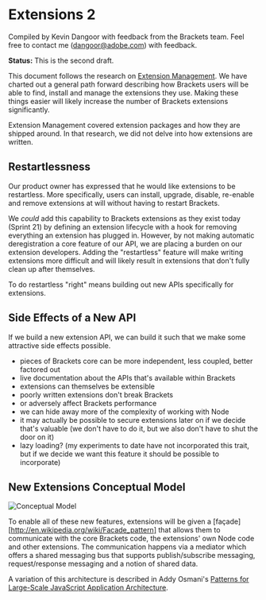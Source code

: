 # Extensions 2 #

Compiled by Kevin Dangoor with feedback from the Brackets team. Feel free to contact me (dangoor@adobe.com) with feedback.

**Status:** This is the second draft.

This document follows the research on [Extension Management](https://github.com/adobe/brackets/wiki/Research:-Extension-Management). We have charted out a general path forward describing how Brackets users will be able to find, install and manage the extensions they use. Making these things easier will likely increase the number of Brackets extensions significantly.

Extension Management covered extension packages and how they are shipped around. In that research, we did not delve into how extensions are written.

## Restartlessness ##

Our product owner has expressed that he would like extensions to be restartless. More specifically, users can install, upgrade, disable, re-enable and remove extensions at will without having to restart Brackets.

We *could* add this capability to Brackets extensions as they exist today (Sprint 21) by defining an extension lifecycle with a hook for removing everything an extension has plugged in. However, by not making automatic deregistration a core feature of our API, we are placing a burden on our extension developers. Adding the "restartless" feature will make writing extensions more difficult and will likely result in extensions that don't fully clean up after themselves.

To do restartless "right" means building out new APIs specifically for extensions.

## Side Effects of a New API ##

If we build a new extension API, we can build it such that we make some attractive side effects possible.

* pieces of Brackets core can be more independent, less coupled, better factored out
* live documentation about the APIs that's available within Brackets
* extensions can themselves be extensible
* poorly written extensions don't break Brackets
* or adversely affect Brackets performance
* we can hide away more of the complexity of working with Node
* it may actually be possible to secure extensions later on if we decide that's valuable (we don't have to do it, but we also don't have to shut the door on it)
* lazy loading? (my experiments to date have not incorporated this trait, but if we decide we want this feature it should be possible to incorporate)

## New Extensions Conceptual Model ##

![Conceptual Model](https://www.evernote.com/shard/s24/sh/e28f2fe4-8ed6-4264-bc35-13e985b6e1dd/d8030dec6889b9c424c551c05c077012/res/8ad1a591-277c-49af-99be-952ef08c030f/skitch.png?resizeSmall&width=832)

To enable all of these new features, extensions will be given a [façade][http://en.wikipedia.org/wiki/Facade_pattern] that allows them to communicate with the core Brackets code, the extensions' own Node code and other extensions. The communication happens via a mediator which offers a shared messaging bus that supports publish/subscribe messaging, request/response messaging and a notion of shared data.

A variation of this architecture is described in Addy Osmani's [Patterns for Large-Scale JavaScript Application Architecture](http://addyosmani.com/largescalejavascript/).
